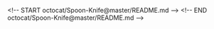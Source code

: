 <\!-- START octocat/Spoon-Knife@master/README.md -->
<\!-- END octocat/Spoon-Knife@master/README.md -->
